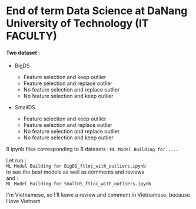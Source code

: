 # End of term Data Science at DaNang University of Technology (IT FACULTY)

#### Two dataset :
- BigDS
  - Feature selection and keep outlier
  - Feature selection and replace outlier
  - No feature selection and replace outlier
  - No feature selection and keep outlier

- SmallDS
  - Feature selection and keep outlier
  - Feature selection and replace outlier
  - No feature selection and replace outlier
  - No feature selection and keep outlier

    
8 ipynb files corresponding to 8 datasets : `ML Model Building for.....`

Let run :  
`ML Model Building for BigDS_ftloc_with_outliers.ipynb`  
to see the best models as well as comments and reviews   
and :  
`ML Model Building for SmallDS_ftloc_with_outliers.ipynb`  
  
I'm Vietnamese, so I'll leave a review and comment in Vietnamese, because I love Vietnam
